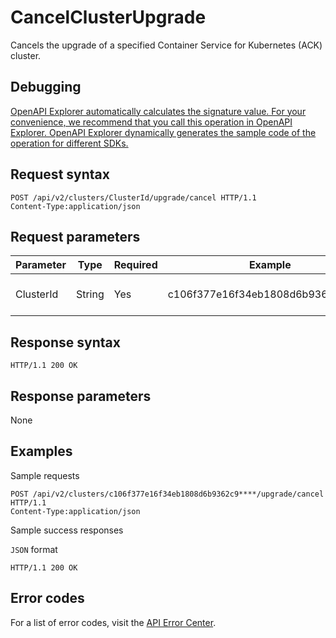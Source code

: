 # CancelClusterUpgrade

Cancels the upgrade of a specified Container Service for Kubernetes \(ACK\) cluster.

## Debugging

[OpenAPI Explorer automatically calculates the signature value. For your convenience, we recommend that you call this operation in OpenAPI Explorer. OpenAPI Explorer dynamically generates the sample code of the operation for different SDKs.](https://api.aliyun.com/#product=CS&api=CancelClusterUpgrade&type=ROA&version=2015-12-15)

## Request syntax

```
POST /api/v2/clusters/ClusterId/upgrade/cancel HTTP/1.1 
Content-Type:application/json
```

## Request parameters

|Parameter|Type|Required|Example|Description|
|---------|----|--------|-------|-----------|
|ClusterId|String|Yes|c106f377e16f34eb1808d6b9362c9\*\*\*\*|The ID of the ACK cluster. |

## Response syntax

```
HTTP/1.1 200 OK
```

## Response parameters

None

## Examples

Sample requests

```
POST /api/v2/clusters/c106f377e16f34eb1808d6b9362c9****/upgrade/cancel HTTP/1.1 
Content-Type:application/json
```

Sample success responses

`JSON` format

```
HTTP/1.1 200 OK
```

## Error codes

For a list of error codes, visit the [API Error Center](https://error-center.alibabacloud.com/status/product/CS).


